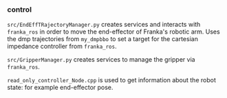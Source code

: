 ### control


`src/EndEffTRajectoryManager.py` creates services and interacts with `franka_ros` in order to move the end-effector of Franka's robotic arm. Uses the dmp trajectories from `my_dmpbbo` to set a target for the cartesian impedance controller from `franka_ros`.

`src/GripperManager.py` creates services to manage the gripper via `franka_ros`.

`read_only_controller_Node.cpp` is used to get information about the robot state: for example end-effector pose.